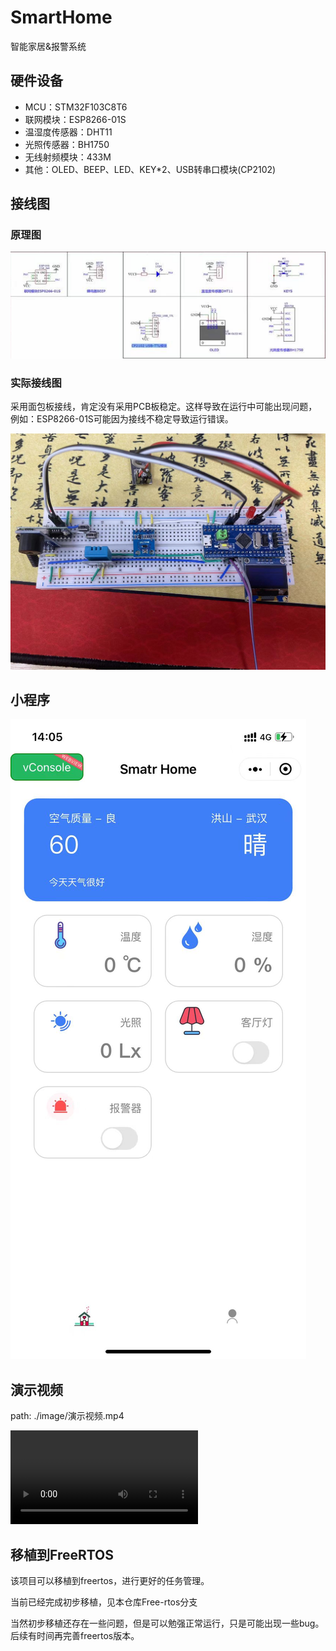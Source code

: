 # SmartHome
智能家居&报警系统

## 硬件设备

- MCU：STM32F103C8T6
- 联网模块：ESP8266-01S
- 温湿度传感器：DHT11
- 光照传感器：BH1750
- 无线射频模块：433M
- 其他：OLED、BEEP、LED、KEY*2、USB转串口模块(CP2102)

## 接线图

### 原理图

![接线图_原理图](.\Image\接线图_原理图.jpg)

### 实际接线图

采用面包板接线，肯定没有采用PCB板稳定。这样导致在运行中可能出现问题，例如：ESP8266-01S可能因为接线不稳定导致运行错误。

![接线图_实际接线图](.\Image\接线图_实际接线图.jpg)

## 小程序

![mp_UI](.\Image\mp_UI.jpg)

## 演示视频

path: ./image/演示视频.mp4

<video src=".\Image\演示视频.mp4"></video>

## 移植到FreeRTOS

该项目可以移植到freertos，进行更好的任务管理。

当前已经完成初步移植，见本仓库Free-rtos分支

当然初步移植还存在一些问题，但是可以勉强正常运行，只是可能出现一些bug。后续有时间再完善freertos版本。